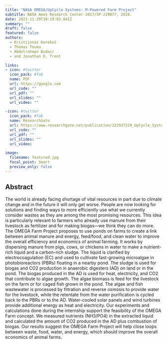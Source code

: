 ```yaml
---
title: "NASA OMEGA/UpCycle Systems: M-Powered Farm Project"
subtitle: NASA Ames Research Center 2017/SP-219877, 2018.
date: 2021-11-29T10:19:03.041Z
summary: ""
draft: false
featured: false
authors:
  - Kristijonas Kerekeš
  - Thomas Touma
  - Abdelrahman Budair
  - and Jonathan D. Trent

links:
- icon: #twitter
  icon_pack: #fab
  name: PDF
  url: https://google.com
  url_code: ""
  url_pdf: ""
  url_slides: ""
  url_video: ""

-icon: #twitter
  icon_pack: #fab
  name: ResearchGate
  url: https://www.researchgate.net/publication/322937229_UpCycle_Systems_M-Powered_Farm_Project_Methods_References_Contact_information
  url_code: ""
  url_pdf: ""
  url_slides: ""
  url_video:

image:
  filename: featured.jpg
  focal_point: Smart
  preview_only: false
---
```

## Abstract

<!--StartFragment-->

The world is already facing shortage of vital resources in part due to climate change and in the future it will only get worse. People are now looking for solutions and finding ways to more efficiently use what we currently consider wastes as they are among the most promising resources. This idea is particularly relevant to farmers who already use manure from their livestock as fertilizer and for making biogas—we think they can do more. The OMEGA Farm Project proposes to use ponds on farms to create a link between animal manure and energy, feed/food, and clean water to improve the overall efficiency and economics of animal farming. It works by dispersing manure from pigs, cows, or chickens in water to make a nutrient-rich liquid and a carbon-rich sludge. The liquid is clarified by electrocoagulation (EC) and used to cultivate fast-growing microalgae in photobioreactors (PBRs) floating in a nearby pond. The sludge is used for biogas and CO2 production in anaerobic digesters (AD) on land or in the pond. The biogas produced in the AD is used for heat, electricity, and CO2 that contribute to algae growth. The algae biomass is feed for the livestock on the farm or for caged fish grown in the pond. The algae and fish wastewater is processed by filtration and reverse osmosis to provide water for the livestock, while the retentate from the water purification is cycled back to the PBRs or to the AD. Water-cooled solar panels and wind turbines provide additional energy as heat and electricity. Our experiments and calculations done during the internship support the feasibility of the OMEGA Farm concept. We measured nutrients (NH3/PO4) in the extracted liquid and calculated the amount of CO2 produced in the AD plus combustion of biogas. Our results suggest the OMEGA Farm Project will help close loops between waste, food, water, and energy, which should improve the overall economics of animal farms.

<!--EndFragment-->
